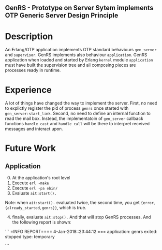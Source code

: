 ## GenRS - Prototype on Server Sytem implements OTP Generic Server Design Principle

# Description

An Erlang/OTP application implements OTP standard behaviours `gen_server` and `supervisor`. GenRS implements also behaviour `application`. GenRS application when loaded and started by Erlang `kernel` module `application` must have built the supervision tree and all composing pieces are processes ready in runtime.

# Experience

A lot of things have changed the way to implement the server. First, no need to explictly register the pid of process `genrs` once started with `gen_server:start_link`. Second, no need to define an internal function to read the mail box. Instead, the implementatoin of `gen_server` callback functions `handle_cast` and `handle_call` will be there to interpret received messages and interact upon.

# Future Work


## Application

0. At the application's root level
1. Execute `erl -make`
2. Execute `erl -pa ebin/`
3. Evaluate `ait:start().`

Note: when `ait:start().` evaluated twice, the second time, you get `{error,{already_started,genrs}}`, which is true.

4. finally, evaluate  `ait:stop().` And that will stop GenRS processes. And the following report is shown:

´´´
=INFO REPORT==== 4-Jan-2018::23:44:12 ===
    application: genrs
    exited: stopped
    type: temporary
    
´´´